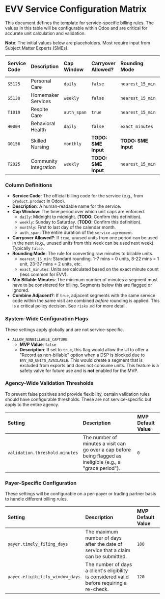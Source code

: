 # EVV Service Configuration Matrix

This document defines the template for service-specific billing rules. The values in this table will be configurable within Odoo and are critical for accurate unit calculation and validation.

**Note**: The initial values below are placeholders. Most require input from Subject Matter Experts (SMEs).

| Service Code | Description               | Cap Window  | Carryover Allowed? | Rounding Mode      | Min Billable Minutes | Combine Adjacent? |
| :----------- | :------------------------ | :---------- | :----------------- | :----------------- | :------------------- | :---------------- |
| `S5125`      | Personal Care             | `daily`     | `false`            | `nearest_15_min`   | `8`                  | `true`            |
| `S5130`      | Homemaker Services        | `weekly`    | `false`            | `nearest_15_min`   | `8`                  | `false`           |
| `T1019`      | Respite Care              | `auth_span` | `true`             | `nearest_15_min`   | `15`                 | `false`           |
| `H0004`      | Behavioral Health         | `daily`     | `false`            | `exact_minutes`    | `1`                  | `false`           |
| `G0156`      | Skilled Nursing           | `monthly`   | **TODO: SME Input** | **TODO: SME Input** | **TODO: SME Input**  | **TODO: SME Input** |
| `T2025`      | Community Integration     | `weekly`    | **TODO: SME Input** | `nearest_15_min`   | `8`                  | `true`            |

### Column Definitions

-   **Service Code**: The official billing code for the service (e.g., from `product.product` in Odoo).
-   **Description**: A human-readable name for the service.
-   **Cap Window**: The time period over which unit caps are enforced.
    -   `daily`: Midnight to midnight. (**TODO**: Confirm this definition).
    -   `weekly`: Sunday to Saturday. (**TODO**: Confirm this definition).
    -   `monthly`: First to last day of the calendar month.
    -   `auth_span`: The entire duration of the `service.agreement`.
-   **Carryover Allowed?**: If `true`, unused units from one period can be used in the next (e.g., unused units from this week can be used next week). Typically `false`.
-   **Rounding Mode**: The rule for converting raw minutes to billable units.
    -   `nearest_15_min`: Standard rounding. 1-7 mins = 0 units, 8-22 mins = 1 unit, 23-37 mins = 2 units, etc.
    -   `exact_minutes`: Units are calculated based on the exact minute count (less common for EVV).
-   **Min Billable Minutes**: The minimum number of minutes a segment must have to be considered for billing. Segments below this are flagged or ignored.
-   **Combine Adjacent?**: If `true`, adjacent segments with the same service code within the same visit are combined *before* rounding is applied. This is a critical policy decision. See `risks.md` for more detail.

### System-Wide Configuration Flags

These settings apply globally and are not service-specific.

-   `ALLOW_NONBILLABLE_CAPTURE`
    -   **MVP Value**: `false`
    -   **Description**: If set to `true`, this flag would allow the UI to offer a "Record as non-billable" option when a DSP is blocked due to `EVV_NO_UNITS_AVAILABLE`. This would create a segment that is excluded from exports and does not consume units. This feature is a safety valve for future use and is **not** enabled for the MVP.

### Agency-Wide Validation Thresholds

To prevent false positives and provide flexibility, certain validation rules should have configurable thresholds. These are not service-specific but apply to the entire agency.

| Setting                        | Description                                                                                             | MVP Default Value |
| :----------------------------- | :------------------------------------------------------------------------------------------------------ | :---------------- |
| `validation.threshold.minutes` | The number of minutes a visit can go over a cap before being flagged as ineligible (e.g., a "grace period"). | `0`               |

### Payer-Specific Configuration

These settings will be configurable on a per-payer or trading partner basis to handle different billing rules.

| Setting                        | Description                                                                                             | MVP Default Value |
| :----------------------------- | :------------------------------------------------------------------------------------------------------ | :---------------- |
| `payer.timely_filing_days`     | The maximum number of days after the date of service that a claim can be submitted.                     | `180`             |
| `payer.eligibility_window_days`| The number of days a client's eligibility is considered valid before requiring a re-check.              | `120`             |
